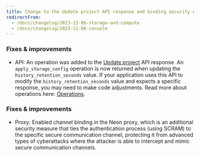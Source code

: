 ```yaml
---
title: Change to the Update project API response and binding security enhancement
redirectFrom:
  - /docs/changelog/2023-12-06-storage-and-compute
  - /docs/changelog/2023-12-06-console
---
```


### Fixes & improvements

- API: An operation was added to the [Update project](https://api-docs.neon.tech/reference/updateproject) API response. An `apply_storage_config` operation is now returned when updating the `history_retention_seconds` value. If your application uses this API to modify the `history_retention_seconds` value and expects a specific response, you may need to make code adjustments.
  Read more about operations here: [Operations](/docs/manage/operations).

### Fixes & improvements

- Proxy: Enabled channel binding in the Neon proxy, which is an additional security measure that ties the authentication process (using SCRAM) to the specific secure communication channel, protecting it from advanced types of cyberattacks where the attacker is able to intercept and mimic secure communication channels.
